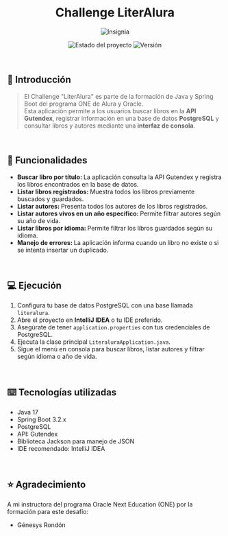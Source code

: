 <h1 align="center"> <strong>Challenge LiterAlura</strong></h1>
<p align="center">
  <img src="" alt="Insignia">
</p>
  <p align="center">
  <img src="https://img.shields.io/badge/STATUS-EN%20DESARROLLO-green" alt="Estado del proyecto">
  <img src="https://img.shields.io/badge/Versión-1.0.0-orange" alt="Versión">
</p>
<br>


## 📌 Introducción
> El Challenge "LiterAlura" es parte de la formación de Java y Spring Boot del programa ONE de Alura y Oracle.  
> Esta aplicación permite a los usuarios buscar libros en la **API Gutendex**, registrar información en una base de datos **PostgreSQL** y consultar libros y autores mediante una **interfaz de consola**.

<br>

## 🔧 Funcionalidades
- <strong> Buscar libro por título: </strong> La aplicación consulta la API Gutendex y registra los libros encontrados en la base de datos.  
- <strong> Listar libros registrados: </strong> Muestra todos los libros previamente buscados y guardados.  
- <strong> Listar autores: </strong> Presenta todos los autores de los libros registrados.  
- <strong> Listar autores vivos en un año específico: </strong> Permite filtrar autores según su año de vida.  
- <strong> Listar libros por idioma: </strong> Permite filtrar los libros guardados según su idioma.  
- <strong> Manejo de errores: </strong> La aplicación informa cuando un libro no existe o si se intenta insertar un duplicado.

<br>

## 💻 Ejecución
1. Configura tu base de datos PostgreSQL con una base llamada `literalura`.  
2. Abre el proyecto en **IntelliJ IDEA** o tu IDE preferido.  
3. Asegúrate de tener `application.properties` con tus credenciales de PostgreSQL.  
4. Ejecuta la clase principal `LiteraluraApplication.java`.  
5. Sigue el menú en consola para buscar libros, listar autores y filtrar según idioma o año de vida.

<br>

## ⌨️ Tecnologías utilizadas
- Java 17  
- Spring Boot 3.2.x
- PostgreSQL 
- API: Gutendex  
- Biblioteca Jackson para manejo de JSON  
- IDE recomendado: IntelliJ IDEA

<br>

## ⭐️ Agradecimiento
A mi instructora del programa Oracle Next Education (ONE) por la formación para este desafío:
- Génesys Rondón
